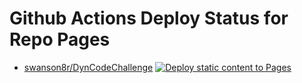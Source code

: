 # Github Actions Deploy Status for Repo Pages

- [swanson8r/DynCodeChallenge](https://github.com/swanson8r/DynCodeChallenge) [![Deploy static content to Pages](https://github.com/swanson8r/DynCodeChallenge/actions/workflows/static.yml/badge.svg)](https://github.com/swanson8r/DynCodeChallenge/actions/workflows/static.yml)
